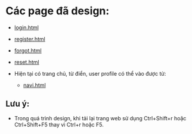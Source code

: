 # Các page đã design:

- [login.html](login.html)
- [register.html](register.html)
- [forgot.html](forgot.html)
- [reset.html](reset.html)


- Hiện tại có trang chủ, từ điển, user profile có thể vào được từ:
    - [navi.html](navi.html)


## Lưu ý:
- Trong quá trình design, khi tải lại trang web sử dụng Ctrl+Shift+r hoặc Ctrl+Shift+F5 thay vì Ctrl+r hoặc F5.